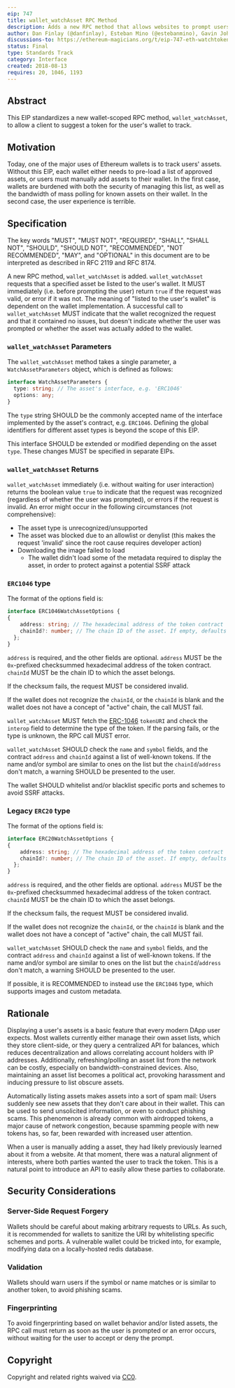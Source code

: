 ```yaml
---
eip: 747
title: wallet_watchAsset RPC Method
description: Adds a new RPC method that allows websites to prompt users to watch an asset
author: Dan Finlay (@danfinlay), Esteban Mino (@estebanmino), Gavin John (@Pandapip1)
discussions-to: https://ethereum-magicians.org/t/eip-747-eth-watchtoken/1048
status: Final
type: Standards Track
category: Interface
created: 2018-08-13
requires: 20, 1046, 1193
---
```


## Abstract

This EIP standardizes a new wallet-scoped RPC method, `wallet_watchAsset`, to allow a client to suggest a token for the user's wallet to track.

## Motivation

Today, one of the major uses of Ethereum wallets is to track users' assets.
Without this EIP, each wallet either needs to pre-load a list of approved assets, or users must manually add assets to their wallet.
In the first case, wallets are burdened with both the security of managing this list, as well as the bandwidth of mass polling for known assets on their wallet.
In the second case, the user experience is terrible.

## Specification

The key words "MUST", "MUST NOT", "REQUIRED", "SHALL", "SHALL NOT", "SHOULD", "SHOULD NOT", "RECOMMENDED", "NOT RECOMMENDED", "MAY", and "OPTIONAL" in this document are to be interpreted as described in RFC 2119 and RFC 8174.

A new RPC method, `wallet_watchAsset` is added. `wallet_watchAsset` requests that a specified asset be listed to the user's wallet. It MUST immediately (i.e. before prompting the user) return `true` if the request was valid, or error if it was not. The meaning of "listed to the user's wallet" is dependent on the wallet implementation. A successful call to `wallet_watchAsset` MUST indicate that the wallet recognized the request and that it contained no issues, but doesn't indicate whether the user was prompted or whether the asset was actually added to the wallet.

### `wallet_watchAsset` Parameters

The `wallet_watchAsset` method takes a single parameter, a `WatchAssetParameters` object, which is defined as follows:
 
```typescript
interface WatchAssetParameters {
  type: string; // The asset's interface, e.g. 'ERC1046'
  options: any;
}
```

The `type` string SHOULD be the commonly accepted name of the interface implemented by the asset's contract, e.g. `ERC1046`. Defining the global identifiers for different asset types is beyond the scope of this EIP.

This interface SHOULD be extended or modified depending on the asset `type`. These changes MUST be specified in separate EIPs.

### `wallet_watchAsset` Returns

`wallet_watchAsset` immediately (i.e. without waiting for user interaction) returns the boolean value `true` to indicate that the request was recognized (regardless of whether the user was prompted), or errors if the request is invalid. An error might occur in the following circumstances (not comprehensive):

- The asset type is unrecognized/unsupported
- The asset was blocked due to an allowlist or denylist (this makes the request 'invalid' since the root cause requires developer action)
- Downloading the image failed to load
  - The wallet didn't load some of the metadata required to display the asset, in order to protect against a potential SSRF attack

### `ERC1046` type

The format of the options field is:

```typescript
interface ERC1046WatchAssetOptions {
{
    address: string; // The hexadecimal address of the token contract
    chainId?: number; // The chain ID of the asset. If empty, defaults to the current chain ID.
  };
}
```

`address` is required, and the other fields are optional. `address` MUST be the `0x`-prefixed checksummed hexadecimal address of the token contract. `chainId` MUST be the chain ID to which the asset belongs.

If the checksum fails, the request MUST be considered invalid.

If the wallet does not recognize the `chainId`, or the `chainId` is blank and the wallet does not have a concept of "active" chain, the call MUST fail.

`wallet_watchAsset` MUST fetch the [ERC-1046](https://eips.fyi/1046) `tokenURI` and check the `interop` field to determine the type of the token. If the parsing fails, or the type is unknown, the RPC call MUST error.

`wallet_watchAsset` SHOULD check the `name` and `symbol` fields, and the contract `address` and `chainId` against a list of well-known tokens. If the name and/or symbol are similar to ones on the list but the `chainId`/`address` don't match, a warning SHOULD be presented to the user.

The wallet SHOULD whitelist and/or blacklist specific ports and schemes to avoid SSRF attacks.

### Legacy `ERC20` type

The format of the options field is:

```typescript
interface ERC20WatchAssetOptions {
{
    address: string; // The hexadecimal address of the token contract
    chainId?: number; // The chain ID of the asset. If empty, defaults to the current chain ID.
  };
}
```

`address` is required, and the other fields are optional. `address` MUST be the `0x`-prefixed checksummed hexadecimal address of the token contract. `chainId` MUST be the chain ID to which the asset belongs.

If the checksum fails, the request MUST be considered invalid.

If the wallet does not recognize the `chainId`, or the `chainId` is blank and the wallet does not have a concept of "active" chain, the call MUST fail.

`wallet_watchAsset` SHOULD check the `name` and `symbol` fields, and the contract `address` and `chainId` against a list of well-known tokens. If the name and/or symbol are similar to ones on the list but the `chainId`/`address` don't match, a warning SHOULD be presented to the user.

If possible, it is RECOMMENDED to instead use the `ERC1046` type, which supports images and custom metadata.

## Rationale

Displaying a user's assets is a basic feature that every modern DApp user expects. Most wallets currently either manage their own asset lists, which they store client-side, or they query a centralized API for balances, which reduces decentralization and allows correlating account holders with IP addresses. Additionally, refreshing/polling an asset list from the network can be costly, especially on bandwidth-constrained devices. Also, maintaining an asset list becomes a political act, provoking harassment and inducing pressure to list obscure assets.

Automatically listing assets makes assets into a sort of spam mail: Users suddenly see new assets that they don't care about in their wallet. This can be used to send unsolicited information, or even to conduct phishing scams. This phenomenon is already common with airdropped tokens, a major cause of network congestion, because spamming people with new tokens has, so far, been rewarded with increased user attention.

When a user is manually adding a asset, they had likely previously learned about it from a website. At that moment, there was a natural alignment of interests, where both parties wanted the user to track the token. This is a natural point to introduce an API to easily allow these parties to collaborate.

## Security Considerations

### Server-Side Request Forgery

Wallets should be careful about making arbitrary requests to URLs. As such, it is recommended for wallets to sanitize the URI by whitelisting specific schemes and ports. A vulnerable wallet could be tricked into, for example, modifying data on a locally-hosted redis database.

### Validation

Wallets should warn users if the symbol or name matches or is similar to another token, to avoid phishing scams.

### Fingerprinting

To avoid fingerprinting based on wallet behavior and/or listed assets, the RPC call must return as soon as the user is prompted or an error occurs, without waiting for the user to accept or deny the prompt.

## Copyright

Copyright and related rights waived via [CC0](/LICENSE.md).
